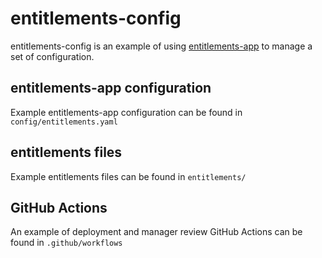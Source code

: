 # entitlements-config

entitlements-config is an example of using [entitlements-app](https://github.com/github/entitlements-app) to manage a set of configuration.

## entitlements-app configuration

Example entitlements-app configuration can be found in `config/entitlements.yaml`

## entitlements files

Example entitlements files can be found in `entitlements/`

## GitHub Actions

An example of deployment and manager review GitHub Actions can be found in `.github/workflows`
